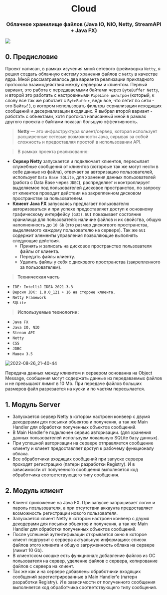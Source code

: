 <h1 align="center">Cloud
<h3 align="center">Облачное хранилище файлов (Java IO, NIO, Netty, StreamAPI + Java FX)</h3>

<a href="https://shev-81.github.io/Cloud-netty/"><img src="https://img.shields.io/badge/Cloud-JavaDoc-green"/>  </a>


## 0. Предисловие 
Проект написан, в рамках изучения мной сетевого фреймворка `Netty`, я решил создать облачную систему хранения файлов с `Netty` в качестве ядра. Мной рассматривалось два варианта реализации прикладного протокола взаимодействия между сервером и клиентом. Первый вариант, это работа с передаваемыми байтами через `ByteBuffer Netty`, и второй это работать с настроенными `PipeLine фильтром` (который, к слову все так же работает с `ByteBuffer`, ведь все, что летит по сети - это Байты! ), в котором использовать фильтры сериализации исходящих сообщений и десериализации входящих. Я выбрал второй вариант - работать с объектами, хотя протокол написанный мной в рамках другого проекта с байтами показал большую эффективность.

> <b>Netty</b> — это инфраструктура клиент/сервер, которая использует расширенные сетевые возможности Java, скрывая за собой сложность и предоставляя простой в использовании API.

> В рамках проекта реализованно:

- <b>Сервер Netty</b> запускается и подключает клиентов, пересылает служебные сообщения от клиентов (котороые так же могут нести в себе данные из файла), отвечает за авторизацию пользователей, использует `Data Base SQLite`, для хранения данных пользователей (работа с Data Base через `JDBC`), распределяет и контроллирует выделяемое под пользователей дисковое пространство, по запросу от клиентов проводит действия на закрепленном дисковом пространстве за пользователем. 
- <b>Клиент Java FX</b> запускаясь предлагает пользователю авторизоваться и при успехе предоставляет доступ к основному графическому интерфейсу `(GUI)`. `GUI` показывает состояние хранилища для пользователя: наличие файлов и их свойства, общую наполненность до `10 Gb` (это размер дискогвого пространства, выделяемого каждому пользователю на сервере). Так же `GUI` содержит элементы управления позволяющие выполнять следующие действия.
   - Принять и записать на дисковое пространство пользователя файлы от клиента.
   - Передать файлы клиенту. 
   - Удалить файлы у себя с дискового пространства (закрепленного за пользователем). 

> <b>Техническая часть</b>
 - `IDE: IntelliJ IDEA 2021.3.3`
 - `Версия JDK: 1.8.0_121 + 16 на стороне клиента.`
 - `Netty Framework`
 - `SQLite`
> <b>Используемые технологии:</b>
 - `Java FX`
 - `Java IO, NIO`
 - `Stream API`
 - `Netty`
 - `CSS`
 - `JDBC`
 - `Мавен 3.5`
  
  ![2022-08-26_21-40-44](https://user-images.githubusercontent.com/89448563/186971668-ee48358c-436e-4c15-8dde-a004855b0fbc.png)

Передача данных между клиентом и сервером основанна на Object Message, сообщения могут содержать данные из передаваемых файлов и не превышают 
лимит в 10 Mb. При передаче файлов больших размеров файл разрезается на куски и по частям пересылается.  

## 1. Модуль Server
- Запускается сервер Netty в котором настроен конвеер с двумя декодерами для посылки объектов и получения, а так же Main Handler для обработки 
  полученных объектов сообщений.  
- В Main Handler'e подключен сервис авторизации. (для хранения данных пользователей используем локальную SQLite базу данных).
- При успешной авторизации на сервере отправляется сообщение клиенту и клиент предоставляет доступ к рабочему функционалу облака.
- Все обработчики входящих сообщений при запуске сервера проходят регистрацию (патерн разработки Registry). И в зависимости от полученного сообщения 
  выполняется код обработчика соответствующего типу сообщения.  

## 2. Модуль клиент
- Клиент приложение на Java FX. При запуске запрашивает логин и пароль позльзователя, а при отсутствии аккаунта предоставляет возможность регистрации нового пользователя.
- Запускается клиент Netty в котором настроен конвеер с двумя декодерами для посылки объектов и получения, а так же Main Handler для обработки 
  полученных объектов сообщений.  
- После успешной аутентификации открывается окно в которое клиент подгрузит с сервера актуальную информацию: список файлов этого клиента и общую загруженность облака 
  на сервере (лимит 10 Gb).
- В клиентском окошке есть функционал: добавление файлов из ОС пользователя на сервер, уделение файлов с сервера, копирование файлов с сервера на клиент.
- Так же как и на сервере добавлены обработчики входящих сообщений зарегистрированные в Main Handler'e  (патерн разработки Registry). 
  И в зависимости от полученного сообщения выполняется код обработчика соответствующего типу сообщения.  

